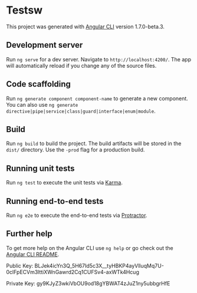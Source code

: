 # Testsw

This project was generated with [Angular CLI](https://github.com/angular/angular-cli) version 1.7.0-beta.3.

## Development server

Run `ng serve` for a dev server. Navigate to `http://localhost:4200/`. The app will automatically reload if you change any of the source files.

## Code scaffolding

Run `ng generate component component-name` to generate a new component. You can also use `ng generate directive|pipe|service|class|guard|interface|enum|module`.

## Build

Run `ng build` to build the project. The build artifacts will be stored in the `dist/` directory. Use the `-prod` flag for a production build.

## Running unit tests

Run `ng test` to execute the unit tests via [Karma](https://karma-runner.github.io).

## Running end-to-end tests

Run `ng e2e` to execute the end-to-end tests via [Protractor](http://www.protractortest.org/).

## Further help

To get more help on the Angular CLI use `ng help` or go check out the [Angular CLI README](https://github.com/angular/angular-cli/blob/master/README.md).


Public Key:
BLJek4icYn3Q_5H67Id5c3X__tyHBKP4ayVlluqMq7U-0clFpECVm3lttiXWnGawrd2Cq1CUFSv4-axWTk4Hcug

Private Key:
gy9KJyZ3wkiVbOU9od18gYBWAT4zJuZ1ny5ubbgrHfE